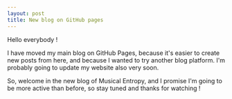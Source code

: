 ```yaml
---
layout: post
title: New blog on GitHub pages
---
```


Hello everybody !

I have moved my main blog on GitHub Pages, because it's easier to create new posts from here, and because I wanted to try another blog platform. I'm probably going to update my website also very soon. 

So, welcome in the new blog of Musical Entropy, and I promise I'm going to be more active than before, so stay tuned and thanks for watching !